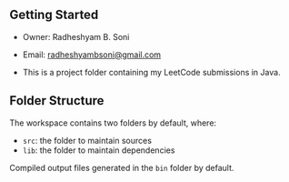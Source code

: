 ## Getting Started

- Owner: Radheshyam B. Soni 
- Email: radheshyambsoni@gmail.com

- This is a project folder containing my LeetCode submissions in Java.

## Folder Structure

The workspace contains two folders by default, where:

- `src`: the folder to maintain sources
- `lib`: the folder to maintain dependencies

Compiled output files generated in the `bin` folder by default.
